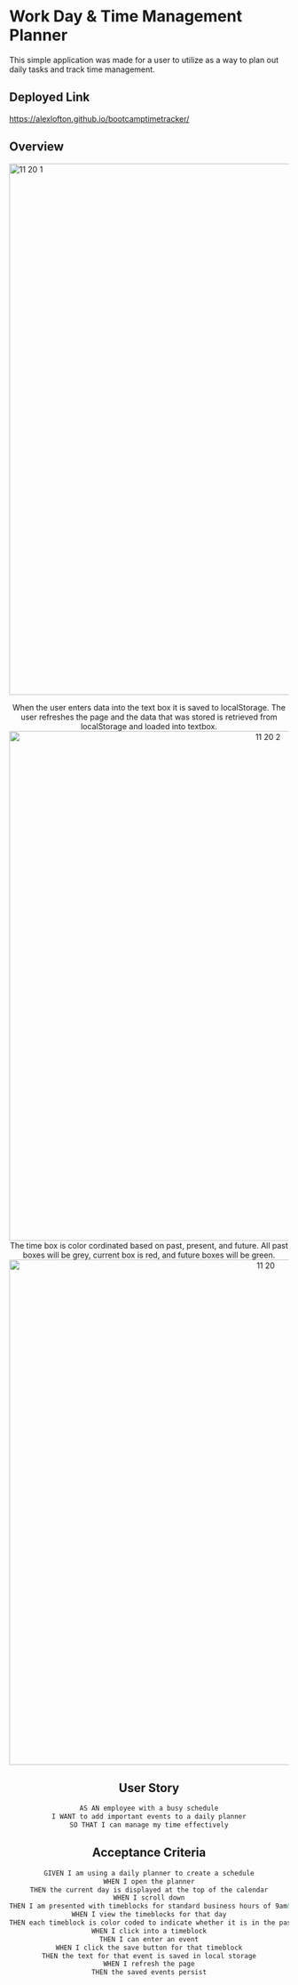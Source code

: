# Work Day & Time Management Planner
This simple application was made for a user to utilize as a way to plan out daily tasks and track time management. 

## Deployed Link
https://alexlofton.github.io/bootcamptimetracker/

## Overview
<img width="956" alt="11 20 1" src="https://github.com/alexlofton/bootcamptimetracker/assets/147463152/dde9b8fb-fdb9-4ca0-86a2-d04eb428850d"><br>
<center>When the user enters data into the text box it is saved to localStorage. The user refreshes the page and the data that was stored is retrieved from localStorage and loaded into textbox.<br>
<img width="917" alt="11 20 2" src="https://github.com/alexlofton/bootcamptimetracker/assets/147463152/3c39257c-c49e-44b9-9a95-cb149c4efc75"><br>
The time box is color cordinated based on past, present, and future. All past boxes will be grey, current box is red, and future boxes will be green.<br>
<img width="909" alt="11 20" src="https://github.com/alexlofton/bootcamptimetracker/assets/147463152/92f6b835-a454-437f-9b78-e754cae7ef3d"><br>

## User Story

```md
AS AN employee with a busy schedule
I WANT to add important events to a daily planner
SO THAT I can manage my time effectively
```

## Acceptance Criteria

```md
GIVEN I am using a daily planner to create a schedule
WHEN I open the planner
THEN the current day is displayed at the top of the calendar
WHEN I scroll down
THEN I am presented with timeblocks for standard business hours of 9am&ndash;5pm
WHEN I view the timeblocks for that day
THEN each timeblock is color coded to indicate whether it is in the past, present, or future
WHEN I click into a timeblock
THEN I can enter an event
WHEN I click the save button for that timeblock
THEN the text for that event is saved in local storage
WHEN I refresh the page
THEN the saved events persist
```
